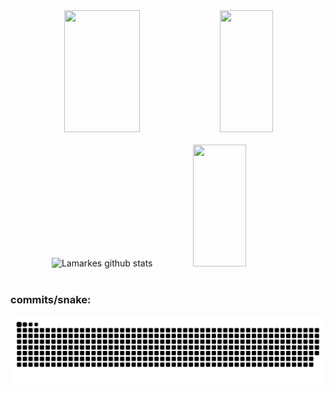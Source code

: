 <div align="center">
  <img width="49%" height="195px" src="![Anurag's GitHub stats](https://github-readme-stats.vercel.app/api?username=mateusnauhan&theme=midnight-purple&show_icons=true)" /> 
  <img width="41%" height="195px" src="![Top Langs](https://github-readme-stats.vercel.app/api/top-langs/?username=mateusnauhan&layout=compact&theme=midnight-purple&show_icons=true)" /> 
</div> <br>


<div align="center">
  <img width="49%" height="195px" src="https://github-readme-stats.vercel.app/api?username=mateusnauhan&show_icons=true&count_private=true&hide_border=true&title_color=00bfbf&icon_color=00bfbf&text_color=c9d1d9&bg_color=0d1117" alt="Lamarkes github stats" /> 
  <img width="41%" height="195px" src="https://github-readme-stats.vercel.app/api/top-langs/?username=mateusnauhan&layout=compact&hide_border=true&title_color=00bfbf&text_color=00bfbf&bg_color=0d1117" />
</div><br>


### commits/snake:
<picture align="center">
  <source media="(prefers-color-scheme: dark)" srcset="https://raw.githubusercontent.com/mari4souza/mari4souza/output/github-contribution-grid-snake-dark.svg">
  <source media="(prefers-color-scheme: light)" srcset="https://raw.githubusercontent.com/mari4souza/mari4souza/output/github-contribution-grid-snake-dark.svg">
  <img align="center" alt="github contribution grid snake animation" src="https://raw.githubusercontent.com/mari4souza/mari4souza/output/github-contribution-grid-snake.svg">
</picture>
